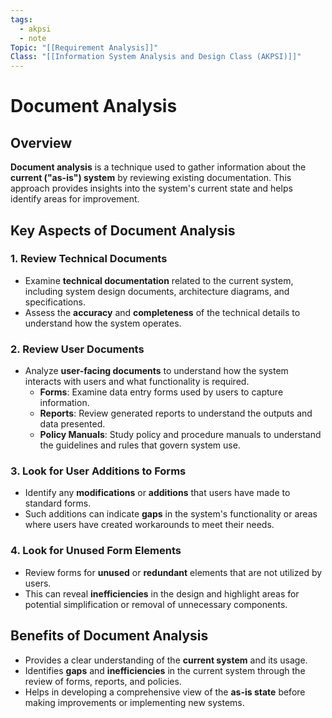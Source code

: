 ```yaml
---
tags:
  - akpsi
  - note
Topic: "[[Requirement Analysis]]"
Class: "[[Information System Analysis and Design Class (AKPSI)]]"
---
```


# Document Analysis

## Overview
**Document analysis** is a technique used to gather information about the **current ("as-is") system** by reviewing existing documentation. This approach provides insights into the system's current state and helps identify areas for improvement.

## Key Aspects of Document Analysis

### 1. Review Technical Documents
- Examine **technical documentation** related to the current system, including system design documents, architecture diagrams, and specifications.
- Assess the **accuracy** and **completeness** of the technical details to understand how the system operates.

### 2. Review User Documents
- Analyze **user-facing documents** to understand how the system interacts with users and what functionality is required.
  - **Forms**: Examine data entry forms used by users to capture information.
  - **Reports**: Review generated reports to understand the outputs and data presented.
  - **Policy Manuals**: Study policy and procedure manuals to understand the guidelines and rules that govern system use.

### 3. Look for User Additions to Forms
- Identify any **modifications** or **additions** that users have made to standard forms.
- Such additions can indicate **gaps** in the system's functionality or areas where users have created workarounds to meet their needs.

### 4. Look for Unused Form Elements
- Review forms for **unused** or **redundant** elements that are not utilized by users.
- This can reveal **inefficiencies** in the design and highlight areas for potential simplification or removal of unnecessary components.

## Benefits of Document Analysis
- Provides a clear understanding of the **current system** and its usage.
- Identifies **gaps** and **inefficiencies** in the current system through the review of forms, reports, and policies.
- Helps in developing a comprehensive view of the **as-is state** before making improvements or implementing new systems.